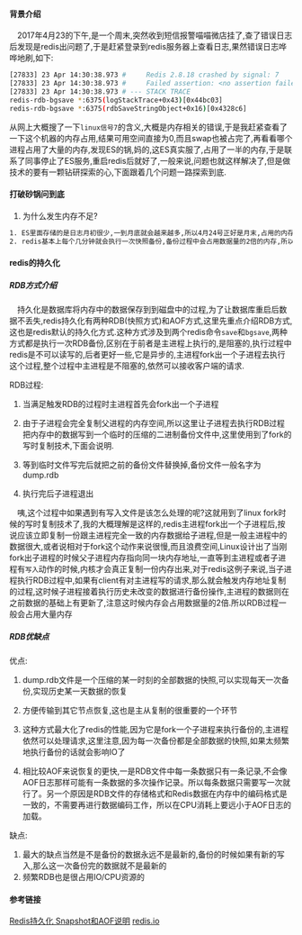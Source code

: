 #### 背景介绍

&emsp;2017年4月23的下午,是一个周末,突然收到短信报警喵喵微店挂了,查了错误日志后发现是redis出问题了,于是赶紧登录到redis服务器上查看日志,果然错误日志哗哗地刷,如下:

```bash
[27833] 23 Apr 14:30:38.973 #     Redis 2.8.18 crashed by signal: 7
[27833] 23 Apr 14:30:38.973 #     Failed assertion: <no assertion failed> (<no file>:0)
[27833] 23 Apr 14:30:38.973 # --- STACK TRACE
redis-rdb-bgsave *:6375(logStackTrace+0x43)[0x44bc03]
redis-rdb-bgsave *:6375(rdbSaveStringObject+0x16)[0x4328c6]
```
从网上大概搜了一下`linux信号7`的含义,大概是内存相关的错误,于是我赶紧查看了一下这个机器的内存占用,结果可用空间直接为0,而且swap也被占完了,再看看哪个进程占用了大量的内存,发现ES的锅,妈的,这ES真实服了,占用了一半的内存,于是联系了同事停止了ES服务,重启redis后就好了,一般来说,问题也就这样解决了,但是做技术的要有一颗钻研探索的心,下面跟着几个问题一路探索到底.

#### 打破砂锅问到底

1. 为什么发生内存不足?

```bash
1. ES里面存储的是日志月初很少,一到月底就会越来越多,所以4月24号正好是月末,占用的内存也是很高的
2. redis基本上每个几分钟就会执行一次快照备份,备份过程中会占用数据量的2倍的内存,所以如果redis中存储了10G的数据,发生一次快照备份的时候就会占用20G的内存,所以这也是导致故障发生的重要原因
```

#### redis的持久化

##### RDB方式介绍

&emsp;持久化是数据库将内存中的数据保存到到磁盘中的过程,为了让数据库重启后数据不丢失,redis持久化有两种RDB(快照方式)和AOF方式,这里先重点介绍RDB方式, 这也是redis默认的持久化方式.这种方式涉及到两个redis命令`save`和`bgsave`,两种方式都是执行一次RDB备份,区别在于前者是主进程上执行的,是阻塞的,执行过程中redis是不可以读写的,后者更好一些,它是异步的,主进程fork出一个子进程去执行这个过程,整个过程中主进程是不阻塞的,依然可以接收客户端的请求.

RDB过程:

1. 当满足触发RDB的过程时主进程首先会fork出一个子进程
 
2. 由于子进程会完全复制父进程的内存空间,所以这里让子进程去执行RDB过程把内存中的数据写到一个临时的压缩的二进制备份文件中,这里使用到了fork的写时复制技术,下面会说明.

3. 等到临时文件写完后就把之前的备份文件替换掉,备份文件一般名字为dump.rdb

4. 执行完后子进程退出


&emsp;咦,这个过程中如果遇到有写入文件是该怎么处理的呢?这就用到了linux fork时候的写时复制技术了,我的大概理解是这样的,redis主进程fork出一个子进程后,按说应该立即复制一份跟主进程完全一致的内存数据给子进程,但是一般主进程中的数据很大,或者说相对于fork这个动作来说很慢,而且浪费空间,Linux设计出了当刚fork出子进程的时候父子进程内存指向同一块内存地址,一直等到主进程或者子进程有`写入`动作的时候,内核才会真正复制一份内存出来,对于redis这例子来说,当子进程执行RDB过程中,如果有client有对主进程写的请求,那么就会触发内存地址复制的过程,这时候子进程接着执行历史未改变的数据进行备份操作,主进程的数据则在之前数据的基础上有更新了,注意这时候内存会占用数据量的2倍.所以RDB过程一般会占用大量内存

##### RDB优缺点

优点:

1. dump.rdb文件是一个压缩的某一时刻的全部数据的快照,可以实现每天一次备份,实现历史某一天数据的恢复

2. 方便传输到其它节点恢复,这也是主从复制的很重要的一个环节

3. 这种方式最大化了redis的性能,因为它是fork一个子进程来执行备份的,主进程依然可以处理请求,这里注意,因为每一次备份都是全部数据的快照,如果太频繁地执行备份的话就会影响IO了

4. 相比较AOF来说恢复的更快,一是RDB文件中每一条数据只有一条记录,不会像AOF日志那样可能有一条数据的多次操作记录。所以每条数据只需要写一次就行了。另一个原因是RDB文件的存储格式和Redis数据在内存中的编码格式是一致的，不需要再进行数据编码工作，所以在CPU消耗上要远小于AOF日志的加载。 

缺点:

1. 最大的缺点当然是不是备份的数据永远不是最新的,备份的时候如果有新的写入,那么这一次备份完的数据就不是最新的
2. 频繁RDB也是很占用IO/CPU资源的








#### 参考链接

[Redis持久化 Snapshot和AOF说明](http://www.cnblogs.com/zhoujinyi/archive/2013/05/26/3098508.html)
[redis.io](https://redis.io/topics/persistence)
